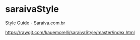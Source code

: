 # saraivaStyle
Style Guide - Saraiva.com.br

https://rawgit.com/kauemorelli/saraivaStyle/master/index.html